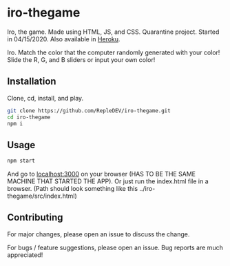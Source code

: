 # iro-thegame
Iro, the game. Made using HTML, JS, and CSS. Quarantine project. Started in 04/15/2020. 
Also available in [Heroku](https://iro-thegame.herokuapp.com).

Iro. Match the color that the computer randomly generated with your color!
Slide the R, G, and B sliders or input your own color! 

## Installation
Clone, cd, install, and play.

```bash
git clone https://github.com/RepleDEV/iro-thegame.git
cd iro-thegame
npm i
``` 
## Usage

```bash
npm start
```
And go to [localhost:3000](https://localhost:3000) on your browser (HAS TO BE THE SAME MACHINE THAT STARTED THE APP).
Or just run the index.html file in a browser. (Path should look something like this ../iro-thegame/src/index.html)

## Contributing
For major changes, please open an issue to discuss the change.

For bugs / feature suggestions, please open an issue. Bug reports are much appreciated!
